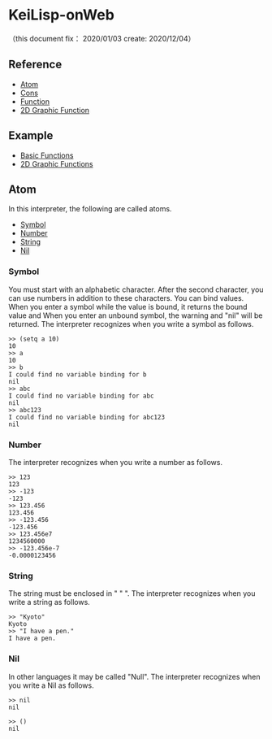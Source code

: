 # KeiLisp-onWeb
（this document fix： 2020/01/03 create: 2020/12/04）

## Reference
+ [Atom](./README_Atom.md)
+ [Cons](./README_Cons.md)
+ [Function](./README_Function.md)
+ [2D Graphic Function](./README_2DGraphic.md)

## Example
+ [Basic Functions](./README_Example.md#basic-funcitons-example)
+ [2D Graphic Functions](./README_Example.md#2d-graphic-functions-example)

## Atom
In this interpreter, the following are called atoms.

+ [Symbol](#symbol)
+ [Number](#number)
+ [String](#string)
+ [Nil](#nil)

### Symbol
You must start with an alphabetic character.
After the second character, you can use numbers in addition to these characters.
You can bind values. When you enter a symbol while the value is bound, it returns the bound value and
When you enter an unbound symbol, the warning and "nil" will be returned.
The interpreter recognizes when you write a symbol as follows.

```
>> (setq a 10)
10
>> a
10
>> b
I could find no variable binding for b
nil
>> abc
I could find no variable binding for abc
nil
>> abc123
I could find no variable binding for abc123
nil
```

### Number
The interpreter recognizes when you write a number as follows.

```
>> 123
123
>> -123
-123
>> 123.456
123.456
>> -123.456
-123.456
>> 123.456e7
1234560000
>> -123.456e-7
-0.0000123456
```

### String
The string must be enclosed in " " ".
The interpreter recognizes when you write a string as follows.

```
>> "Kyoto"
Kyoto
>> "I have a pen."
I have a pen.
```

### Nil
In other languages it may be called "Null".
The interpreter recognizes when you write a Nil as follows.

```
>> nil
nil

>> ()
nil
```
